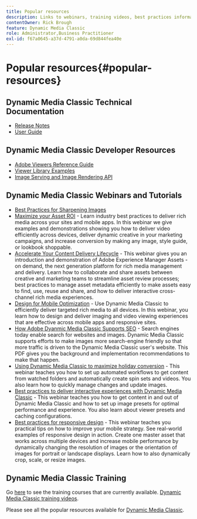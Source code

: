 ```yaml
---
title: Popular resources
description: Links to webinars, training videos, best practices information, and developer resources.
contentOwner: Rick Brough
feature: Dynamic Media Classic
role: Administrator,Business Practitioner
exl-id: f67a0645-a37d-4791-a0da-69d844fea40e
---
```

# Popular resources{#popular-resources}

## Dynamic Media Classic Technical Documentation

* [Release Notes](https://experienceleague.adobe.com/docs/dynamic-media-developer-resources/release-notes/s7rn2017.html)
* [User Guide](introduction.md)

## Dynamic Media Classic Developer Resources

* [Adobe Viewers Reference Guide](https://experienceleague.adobe.com/docs/dynamic-media-developer-resources/library/home.html)
* [Viewer Library Examples](https://landing.adobe.com/en/na/dynamic-media/ctir-2755/live-demos.html)
* [Image Serving and Image Rendering API](https://experienceleague.adobe.com/docs/dynamic-media-developer-resources/image-serving-api/home.html)

## Dynamic Media Classic Webinars and Tutorials

* [Best Practices for Sharpening Images](/help/assets/s7_sharpening_images.pdf)
* [Maximize your Asset ROI](https://adobecustomersuccess.adobeconnect.com/p5ar3hfrrec/?launcher=false&fcsContent=true&pbMode=normal&proto=true) - Learn industry best practices to deliver rich media across your sites and mobile apps. In this webinar we give examples and demonstrations showing you how to deliver video efficiently across devices, deliver dynamic creative in your marketing campaigns, and increase conversion by making any image, style guide, or lookbook shoppable.
* [Accelerate Your Content Delivery Lifecycle](https://adobecustomersuccess.adobeconnect.com/p88ducm9pqv/) - This webinar gives you an introduction and demonstration of Adobe Experience Manager Assets - on demand, the next generation platform for rich media management and delivery. Learn how to collaborate and share assets between creative and marketing teams to streamline asset review processes; best practices to manage asset metadata efficiently to make assets easy to find, use, reuse and share, and how to deliver interactive cross-channel rich media experiences.
* [Design for Mobile Optimization](https://adobecustomersuccess.adobeconnect.com/p6oqd3wydif/?launcher=false&fcsContent=true&pbMode=normal&proto=true) - Use Dynamic Media Classic to efficiently deliver targeted rich media to all devices. In this webinar, you learn how to design and deliver imaging and video viewing experiences that are effective across mobile apps and responsive sites.
* [How Adobe Dyanmic Media Classic Supports SEO](/help/assets/s7_seo.pdf) - Search engines today enable search for websites and images. Dynamic Media Classic supports efforts to make images more search-engine friendly so that more traffic is driven to the Dynamic Media Classic user's website. This PDF gives you the background and implementation recommendations to make that happen.
* [Using Dynamic Media Classic to maximize holiday conversion](https://adobecustomersuccess.adobeconnect.com/p32n1yr85c9/?proto=true) - This webinar teaches you how to set up automated workflows to get content from watched folders and automatically create spin sets and videos. You also learn how to quickly manage changes and update images.
* [Best practices to deliver interactive experiences with Dynamic Media Classic](https://seminars.adobeconnect.com/p7wb8ej3u6d/) - This webinar teaches you how to get content in and out of Dynamic Media Classic and how to set up image presets for optimal performance and experience. You also learn about viewer presets and caching configurations.
* [Best practices for responsive design](https://offers.adobe.com/en/na/marketing/landings/_40458_responsive_design_live_on_demand_webinar.html) - This webinar teaches you practical tips on how to improve your mobile strategy. See real-world examples of responsive design in action. Create one master asset that works across multiple devices and increase mobile performance by dynamically changing the resolution of images or the orientation of images for portrait or landscape displays. Learn how to also dynamically crop, scale, or resize images.

## Dynamic Media Classic Training

Go [here](https://training.adobe.com/training/courses.html#product=adobe-scene7) to see the training courses that are currently available.
[Dynamic Media Classic training videos](https://experienceleague.adobe.com/docs/dynamic-media-classic/using/intro/training-videos.html#intro).

Please see all the popular resources available for [Dynamic Media Classic](home.md).

